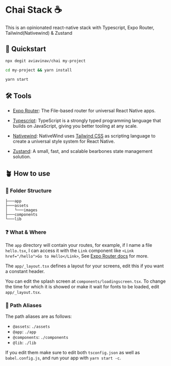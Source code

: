 # Chai Stack ☕

This is an opinionated react-native stack with Typescript, Expo Router, Tailwind(Nativewind) & Zustand

## 🚀 Quickstart

```sh
npx degit aviavinav/chai my-project

cd my-project && yarn install

yarn start
```

## 🛠️ Tools

- [Expo Router](https://github.com/expo/router): The File-based router for universal React Native apps.

- [Typescript](https://www.typescriptlang.org/): TypeScript is a strongly typed programming language that builds on JavaScript, giving you better tooling at any scale.

- [Nativewind](https://www.nativewind.dev/): NativeWind uses [Tailwind CSS](https://tailwindcss.com/) as scripting language to create a universal style system for React Native.

- [Zustand](https://docs.pmnd.rs/zustand/getting-started/introduction): A small, fast, and scalable bearbones state management solution.

## 🪴 How to use

### 📂 Folder Structure

```
├───app
├───assets
│   └───images
├───components
└───lib
```

### ❓ What & Where

The `app` directory will contain your routes, for example, if I name a file `hello.tsx`, I can access it with the `Link` component like `<Link href="/hello">Go to Hello</Link>`, See [Expo Router docs](https://github.com/expo/router) for more.

The `app/_layout.tsx` defines a layout for your screens, edit this if you want a constant header.

You can edit the splash screen at `components/loadingscreen.tsx`. To change the time for which it is showed or make it wait for fonts to be loaded, edit `app/_layout.tsx`.

### 🧭 Path Aliases

The path aliases are as follows:

- `@assets`: `./assets`
- `@app`: `./app`
- `@components`: `./components`
- `@lib`: `./lib`

If you edit them make sure to edit both `tsconfig.json` as well as `babel.config.js`, and run your app with `yarn start -c`.
